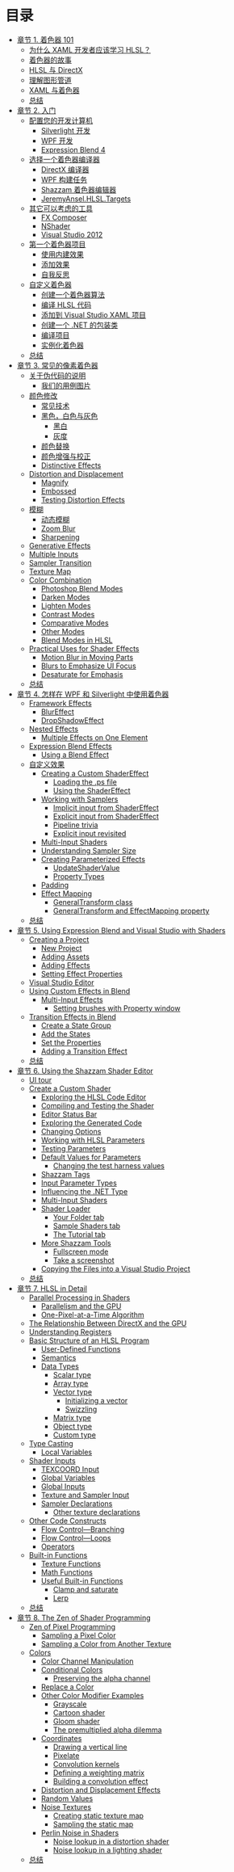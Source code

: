 # 目录

- [章节 1. 着色器 101](01_shader_101/01_chapter.md)
    - [为什么 XAML 开发者应该学习 HLSL？](01_shader_101/02_why_should_xaml_developers_learn_hlsl.md)
    - [着色器的故事](01_shader_101/03_the_tale_of_the_shader.md)
    - [HLSL 与 DirectX](01_shader_101/04_hlsl_and_directx.md)
    - [理解图形管道](01_shader_101/05_understanding_the_graphics_pipeline.md)
    - [XAML 与着色器](01_shader_101/06_xaml_and_shaders.md)
    - [总结](01_shader_101/07_summary.md)
- [章节 2. 入门](02_getting_started/01_chapter.md)
    - [配置您的开发计算机](02_getting_started/02_setting_up_your_development_computer.md)
        - [Silverlight 开发](02_getting_started/03_silverlight_development.md)
        - [WPF 开发](02_getting_started/04_wpf_development.md)
        - [Expression Blend 4](02_getting_started/05_expression_blend_4.md)
    - [选择一个着色器编译器](02_getting_started/06_choosing_a_shader_compiler.md)
        - [DirectX 编译器](02_getting_started/07_directx_compiler.md)
        - [WPF 构建任务](02_getting_started/08_wpf_build_task.md)
        - [Shazzam 着色器编辑器](02_getting_started/09_shazzam_shader_editor.md)
        - [JeremyAnsel.HLSL.Targets](02_getting_started/10_jeremy_ansel_hlsl_targets.md)
    - [其它可以考虑的工具](02_getting_started/11_other_tools_to_consider.md)
        - [FX Composer](02_getting_started/12_fx_composer.md)
        - [NShader](02_getting_started/13_nshader.md)
        - [Visual Studio 2012](02_getting_started/14_visual_studio_2012.md)
    - [第一个着色器项目](02_getting_started/15_a_first_shader_project.md)
        - [使用内建效果](02_getting_started/16_using_prebuilt_effects.md)
        - [添加效果](02_getting_started/17_adding_effects.md)
        - [自我反思](02_getting_started/18_debrief.md)
    - [自定义着色器](02_getting_started/19_custom_shader.md)
        - [创建一个着色器算法](02_getting_started/20_create_a_shader_algorithm.md)
        - [编译 HLSL 代码](02_getting_started/21_compile_the_hlsl_code.md)
        - [添加到 Visual Studio XAML 项目](02_getting_started/22_add_to_visual_studio_xaml_project.md)
        - [创建一个 .NET 的包装类](02_getting_started/23_create_a_net_wrapper_class.md)
        - [编译项目](02_getting_started/24_compile_the_project.md)
        - [实例化着色器](02_getting_started/25_instantiate_the_shader.md)
    - [总结](02_getting_started/26_summary.md)
- [章节 3. 常见的像素着色器](03_commonplace_pixel_shaders/01_chapter.md)
    - [关于伪代码的说明](03_commonplace_pixel_shaders/02_a_word_about_pseudocode.md)
        - [我们的用例图片](03_commonplace_pixel_shaders/03_our_sample_image.md)
    - [颜色修改](03_commonplace_pixel_shaders/04_color_modification.md)
        - [常见技术](03_commonplace_pixel_shaders/05_common_techniques.md)
        - [黑色，白色与灰色](03_commonplace_pixel_shaders/06_black_white_and_gray.md)
            - [黑白](03_commonplace_pixel_shaders/07_black_white.md)
            - [灰度](03_commonplace_pixel_shaders/08_grayscale.md)
        - [颜色替换](03_commonplace_pixel_shaders/09_color_replacement.md)
        - [颜色增强与校正](03_commonplace_pixel_shaders/10_color_enhancement_and_correction.md)
        - [Distinctive Effects](03_commonplace_pixel_shaders/11_distinctive_effects.md)
    - [Distortion and Displacement](03_commonplace_pixel_shaders/12_distortion_and_displacement.md)
        - [Magnify](03_commonplace_pixel_shaders/13_magnify.md)
        - [Embossed](03_commonplace_pixel_shaders/14_embossed.md)
        - [Testing Distortion Effects]()
    - [模糊]()
        - [动态模糊]()
        - [Zoom Blur]()
        - [Sharpening]()
    - [Generative Effects]()
    - [Multiple Inputs]()
    - [Sampler Transition]()
    - [Texture Map]()
    - [Color Combination]()
        - [Photoshop Blend Modes]()
        - [Darken Modes]()
        - [Lighten Modes]()
        - [Contrast Modes]()
        - [Comparative Modes]()
        - [Other Modes]()
        - [Blend Modes in HLSL]()
    - [Practical Uses for Shader Effects]()
        - [Motion Blur in Moving Parts]()
        - [Blurs to Emphasize UI Focus]()
        - [Desaturate for Emphasis]()
    - [总结]()
- [章节 4. 怎样在 WPF 和 Silverlight 中使用着色器]()
    - [Framework Effects]()
        - [BlurEffect]()
        - [DropShadowEffect]()
    - [Nested Effects]()
        - [Multiple Effects on One Element]()
    - [Expression Blend Effects]()
        - [Using a Blend Effect]()
    - [自定义效果]()
        - [Creating a Custom ShaderEffect]()
            - [Loading the .ps file]()
            - [Using the ShaderEffect]()
        - [Working with Samplers]()
            - [Implicit input from ShaderEffect]()
            - [Explicit input from ShaderEffect]()
            - [Pipeline trivia]()
            - [Explicit input revisited]()
        - [Multi-Input Shaders]()
        - [Understanding Sampler Size]()
        - [Creating Parameterized Effects]()
            - [UpdateShaderValue]()
            - [Property Types]()
        - [Padding]()
        - [Effect Mapping]()
            - [GeneralTransform class]()
            - [GeneralTransform and EffectMapping property]()
    - [总结]()
- [章节 5. Using Expression Blend and Visual Studio with Shaders]()
    - [Creating a Project]()
        - [New Project]()
        - [Adding Assets]()
        - [Adding Effects]()
        - [Setting Effect Properties]()
    - [Visual Studio Editor]()
    - [Using Custom Effects in Blend]()
        - [Multi-Input Effects]()
            - [Setting brushes with Property window]()
    - [Transition Effects in Blend]()
        - [Create a State Group]()
        - [Add the States]()
        - [Set the Properties]()
        - [Adding a Transition Effect]()
    - [总结]()
- [章节 6. Using the Shazzam Shader Editor]()
    - [UI tour]()
    - [Create a Custom Shader]()
        - [Exploring the HLSL Code Editor]()
        - [Compiling and Testing the Shader]()
        - [Editor Status Bar]()
        - [Exploring the Generated Code]()
        - [Changing Options]()
        - [Working with HLSL Parameters]()
        - [Testing Parameters]()
        - [Default Values for Parameters]()
            - [Changing the test harness values]()
        - [Shazzam Tags]()
        - [Input Parameter Types]()
        - [Influencing the .NET Type]()
        - [Multi-Input Shaders]()
        - [Shader Loader]()
            - [Your Folder tab]()
            - [Sample Shaders tab]()
            - [The Tutorial tab]()
        - [More Shazzam Tools]()
            - [Fullscreen mode]()
            - [Take a screenshot]()
        - [Copying the Files into a Visual Studio Project]()
    - [总结]()
- [章节 7. HLSL in Detail]()
    - [Parallel Processing in Shaders]()
        - [Parallelism and the GPU]()
        - [One-Pixel-at-a-Time Algorithm]()
    - [The Relationship Between DirectX and the GPU]()
    - [Understanding Registers]()
    - [Basic Structure of an HLSL Program]()
        - [User-Defined Functions]()
        - [Semantics]()
        - [Data Types]()
            - [Scalar type]()
            - [Array type]()
            - [Vector type]()
                - [Initializing a vector]()
                - [Swizzling]()
            - [Matrix type]()
            - [Object type]()
            - [Custom type]()
    - [Type Casting]()
        - [Local Variables]()
    - [Shader Inputs]()
        - [TEXCOORD Input]()
        - [Global Variables]()
        - [Global Inputs]()
        - [Texture and Sampler Input]()
        - [Sampler Declarations]()
            - [Other texture declarations]()
    - [Other Code Constructs]()
        - [Flow Control—Branching]()
        - [Flow Control—Loops]()
        - [Operators]()
    - [Built-in Functions]()
        - [Texture Functions]()
        - [Math Functions]()
        - [Useful Built-in Functions]()
            - [Clamp and saturate]()
            - [Lerp]()
    - [总结]()
- [章节 8. The Zen of Shader Programming]()
    - [Zen of Pixel Programming]()
        - [Sampling a Pixel Color]()
        - [Sampling a Color from Another Texture]()
    - [Colors]()
        - [Color Channel Manipulation]()
        - [Conditional Colors]()
            - [Preserving the alpha channel]()
        - [Replace a Color]()
        - [Other Color Modifier Examples]()
            - [Grayscale]()
            - [Cartoon shader]()
            - [Gloom shader]()
            - [The premultiplied alpha dilemma]()
        - [Coordinates]()
            - [Drawing a vertical line]()
            - [Pixelate]()
            - [Convolution kernels]()
            - [Defining a weighting matrix]()
            - [Building a convolution effect]()
        - [Distortion and Displacement Effects]()
        - [Random Values]()
        - [Noise Textures]()
            - [Creating static texture map]()
            - [Sampling the static map]()
        - [Perlin Noise in Shaders]()
            - [Noise lookup in a distortion shader]()
            - [Noise lookup in a lighting shader]()
    - [总结]()